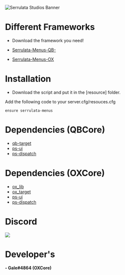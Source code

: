 ![Serrulata Studios Banner](https://i.imgur.com/wG4hycs.gif)

# Different Frameworks

* Download the framework you need!
* [Serrulata-Menus-QB-](https://img.freepik.com/free-vector/abstract-coming-soon-halftone-style-background-design_1017-27282.jpg?w=2000)

* [Serrulata-Menus-OX](https://github.com/Serrulata-Studios/serrulata-menus/tree/ox)

# Installation

* Download the script and put it in the [resource] folder.

Add the following code to your server.cfg/resouces.cfg
```
ensure serrulata-menus
```

# Dependencies (QBCore)
* [qb-target](https://github.com/qbcore-framework/qb-target)
* [ps-ui](https://github.com/Project-Sloth/ps-ui)
* [ps-dispatch](https://github.com/Project-Sloth/ps-dispatch)

# Dependencies (OXCore)
* [ox_lib](https://github.com/overextended/ox_lib)
* [ox_target](https://github.com/overextended/ox_target)
* [ps-ui](https://github.com/Project-Sloth/ps-ui)
* [ps-dispatch](https://github.com/Project-Sloth/ps-dispatch)

# Discord
[![](https://dcbadge.vercel.app/api/server/NerdvuJDX7)](https://discord.gg/NerdvuJDX7)

# Developer's
#### - Gale#4864 (OXCore)
